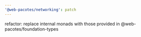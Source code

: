 ```yaml
---
'@web-pacotes/networking': patch
---
```


refactor: replace internal monads with those provided in @web-pacotes/foundation-types
